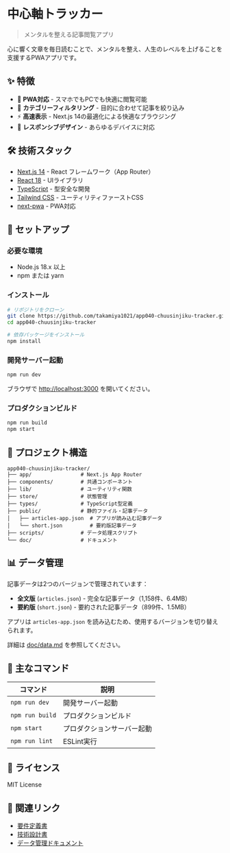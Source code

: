 # 中心軸トラッカー

> メンタルを整える記事閲覧アプリ

心に響く文章を毎日読むことで、メンタルを整え、人生のレベルを上げることを支援するPWAアプリです。

## ✨ 特徴

- 📱 **PWA対応** - スマホでもPCでも快適に閲覧可能
- 🎯 **カテゴリーフィルタリング** - 目的に合わせて記事を絞り込み
- ⚡ **高速表示** - Next.js 14の最適化による快適なブラウジング
- 🎨 **レスポンシブデザイン** - あらゆるデバイスに対応

## 🛠️ 技術スタック

- [Next.js 14](https://nextjs.org/) - React フレームワーク（App Router）
- [React 18](https://react.dev/) - UIライブラリ
- [TypeScript](https://www.typescriptlang.org/) - 型安全な開発
- [Tailwind CSS](https://tailwindcss.com/) - ユーティリティファーストCSS
- [next-pwa](https://github.com/shadowwalker/next-pwa) - PWA対応

## 🚀 セットアップ

### 必要な環境

- Node.js 18.x 以上
- npm または yarn

### インストール

```bash
# リポジトリをクローン
git clone https://github.com/takamiya1021/app040-chuusinjiku-tracker.git
cd app040-chuusinjiku-tracker

# 依存パッケージをインストール
npm install
```

### 開発サーバー起動

```bash
npm run dev
```

ブラウザで [http://localhost:3000](http://localhost:3000) を開いてください。

### プロダクションビルド

```bash
npm run build
npm start
```

## 📁 プロジェクト構造

```
app040-chuusinjiku-tracker/
├── app/                # Next.js App Router
├── components/         # 共通コンポーネント
├── lib/                # ユーティリティ関数
├── store/              # 状態管理
├── types/              # TypeScript型定義
├── public/             # 静的ファイル・記事データ
│   ├── articles-app.json  # アプリが読み込む記事データ
│   └── short.json         # 要約版記事データ
├── scripts/            # データ処理スクリプト
└── doc/                # ドキュメント
```

## 📊 データ管理

記事データは2つのバージョンで管理されています：

- **全文版** (`articles.json`) - 完全な記事データ（1,158件、6.4MB）
- **要約版** (`short.json`) - 要約された記事データ（899件、1.5MB）

アプリは `articles-app.json` を読み込むため、使用するバージョンを切り替えられます。

詳細は [doc/data.md](doc/data.md) を参照してください。

## 📝 主なコマンド

| コマンド | 説明 |
|---------|------|
| `npm run dev` | 開発サーバー起動 |
| `npm run build` | プロダクションビルド |
| `npm start` | プロダクションサーバー起動 |
| `npm run lint` | ESLint実行 |

## 📄 ライセンス

MIT License

## 🔗 関連リンク

- [要件定義書](doc/requirements_v1.0.md)
- [技術設計書](doc/technical_design_v1.0.md)
- [データ管理ドキュメント](doc/data.md)
